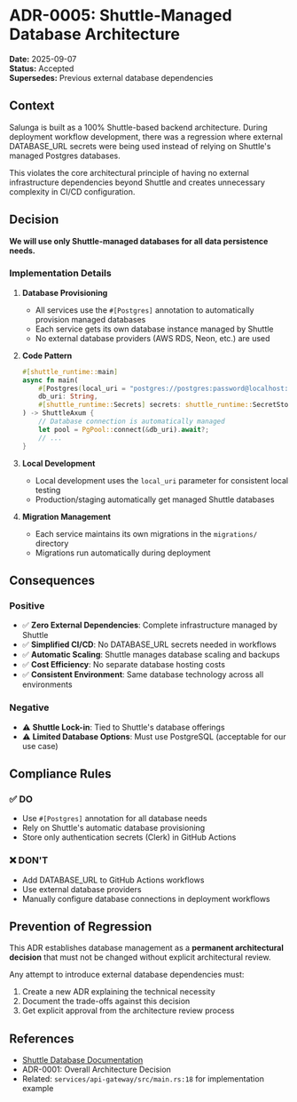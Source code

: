 # ADR-0005: Shuttle-Managed Database Architecture

**Date:** 2025-09-07  
**Status:** Accepted  
**Supersedes:** Previous external database dependencies

## Context

Salunga is built as a 100% Shuttle-based backend architecture. During deployment workflow development, there was a regression where external DATABASE_URL secrets were being used instead of relying on Shuttle's managed Postgres databases.

This violates the core architectural principle of having no external infrastructure dependencies beyond Shuttle and creates unnecessary complexity in CI/CD configuration.

## Decision

**We will use only Shuttle-managed databases for all data persistence needs.**

### Implementation Details

1. **Database Provisioning**
   - All services use the `#[Postgres]` annotation to automatically provision managed databases
   - Each service gets its own database instance managed by Shuttle
   - No external database providers (AWS RDS, Neon, etc.) are used

2. **Code Pattern**

   ```rust
   #[shuttle_runtime::main]
   async fn main(
       #[Postgres(local_uri = "postgres://postgres:password@localhost:5432/gamalan")]
       db_uri: String,
       #[shuttle_runtime::Secrets] secrets: shuttle_runtime::SecretStore,
   ) -> ShuttleAxum {
       // Database connection is automatically managed
       let pool = PgPool::connect(&db_uri).await?;
       // ...
   }
   ```

3. **Local Development**
   - Local development uses the `local_uri` parameter for consistent local testing
   - Production/staging automatically get managed Shuttle databases

4. **Migration Management**
   - Each service maintains its own migrations in the `migrations/` directory
   - Migrations run automatically during deployment

## Consequences

### Positive

- ✅ **Zero External Dependencies**: Complete infrastructure managed by Shuttle
- ✅ **Simplified CI/CD**: No DATABASE_URL secrets needed in workflows
- ✅ **Automatic Scaling**: Shuttle manages database scaling and backups
- ✅ **Cost Efficiency**: No separate database hosting costs
- ✅ **Consistent Environment**: Same database technology across all environments

### Negative

- ⚠️ **Shuttle Lock-in**: Tied to Shuttle's database offerings
- ⚠️ **Limited Database Options**: Must use PostgreSQL (acceptable for our use case)

## Compliance Rules

### ✅ DO

- Use `#[Postgres]` annotation for all database needs
- Rely on Shuttle's automatic database provisioning
- Store only authentication secrets (Clerk) in GitHub Actions

### ❌ DON'T

- Add DATABASE_URL to GitHub Actions workflows
- Use external database providers
- Manually configure database connections in deployment workflows

## Prevention of Regression

This ADR establishes database management as a **permanent architectural decision** that must not be changed without explicit architectural review.

Any attempt to introduce external database dependencies must:

1. Create a new ADR explaining the technical necessity
2. Document the trade-offs against this decision
3. Get explicit approval from the architecture review process

## References

- [Shuttle Database Documentation](https://docs.shuttle.rs/resources/shared-databases)
- ADR-0001: Overall Architecture Decision
- Related: `services/api-gateway/src/main.rs:18` for implementation example
